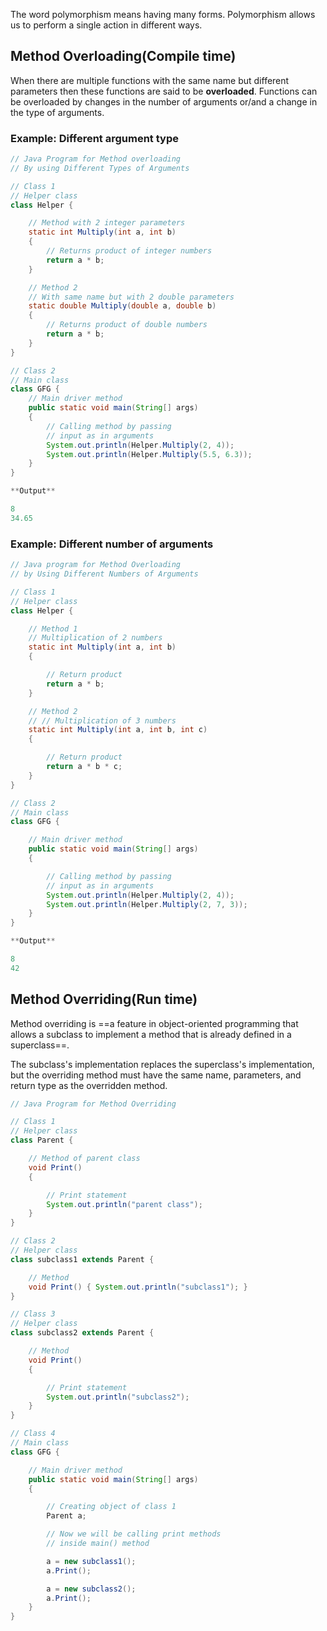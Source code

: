 The word polymorphism means having many forms. Polymorphism allows us to perform a single action in different ways. 

## Method Overloading(Compile time)
When there are multiple functions with the same name but different parameters then these functions are said to be **overloaded**. Functions can be overloaded by changes in the number of arguments or/and a change in the type of arguments.

### Example: Different argument type

``` Java
// Java Program for Method overloading
// By using Different Types of Arguments

// Class 1
// Helper class
class Helper {

	// Method with 2 integer parameters
	static int Multiply(int a, int b)
	{
		// Returns product of integer numbers
		return a * b;
	}

	// Method 2
	// With same name but with 2 double parameters
	static double Multiply(double a, double b)
	{
		// Returns product of double numbers
		return a * b;
	}
}

// Class 2
// Main class
class GFG {
	// Main driver method
	public static void main(String[] args)
	{
		// Calling method by passing
		// input as in arguments
		System.out.println(Helper.Multiply(2, 4));
		System.out.println(Helper.Multiply(5.5, 6.3));
	}
}

**Output**

8
34.65
```

### Example: Different number of arguments

```Java
// Java program for Method Overloading
// by Using Different Numbers of Arguments

// Class 1
// Helper class
class Helper {

	// Method 1
	// Multiplication of 2 numbers
	static int Multiply(int a, int b)
	{

		// Return product
		return a * b;
	}

	// Method 2
	// // Multiplication of 3 numbers
	static int Multiply(int a, int b, int c)
	{

		// Return product
		return a * b * c;
	}
}

// Class 2
// Main class
class GFG {

	// Main driver method
	public static void main(String[] args)
	{

		// Calling method by passing
		// input as in arguments
		System.out.println(Helper.Multiply(2, 4));
		System.out.println(Helper.Multiply(2, 7, 3));
	}
}

**Output**

8
42
```

## Method Overriding(Run time)

Method overriding is ==a feature in object-oriented programming that allows a subclass to implement a method that is already defined in a superclass==. 

The subclass's implementation replaces the superclass's implementation, but the overriding method must have the same name, parameters, and return type as the overridden method.

```Java
// Java Program for Method Overriding

// Class 1
// Helper class
class Parent {

	// Method of parent class
	void Print()
	{

		// Print statement
		System.out.println("parent class");
	}
}

// Class 2
// Helper class
class subclass1 extends Parent {

	// Method
	void Print() { System.out.println("subclass1"); }
}

// Class 3
// Helper class
class subclass2 extends Parent {

	// Method
	void Print()
	{

		// Print statement
		System.out.println("subclass2");
	}
}

// Class 4
// Main class
class GFG {

	// Main driver method
	public static void main(String[] args)
	{

		// Creating object of class 1
		Parent a;

		// Now we will be calling print methods
		// inside main() method

		a = new subclass1();
		a.Print();

		a = new subclass2();
		a.Print();
	}
}

```

